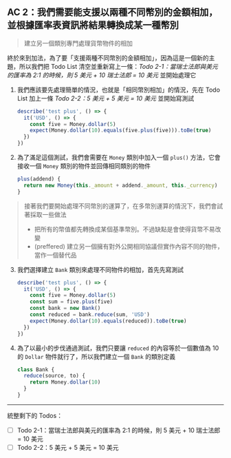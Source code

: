 ## AC 2：我們需要能支援以兩種不同幣別的金額相加，並根據匯率表資訊將結果轉換成某一種幣別

> 建立另一個類別專門處理貨幣物件的相加

終於來到加法，為了要「支援兩種不同幣別的金額相加」，因為這是一個新的主題，所以我們把 Todo List 清空並重新寫上一條：_Todo 2-1：當瑞士法郎與美元的匯率為 2:1 的時候，則 5 美元 + 10 瑞士法郎 = 10 美元_ 並開始處理它

1. 我們應該要先處理簡單的情況，也就是「相同幣別相加」的情況，先在 Todo List 加上一條 _Todo 2-2：5 美元 + 5 美元 = 10 美元_ 並開始寫測試
    ```js
    describe('test plus', () => {
      it('USD', () => {
        const five = Money.dollar(5)
        expect(Money.dollar(10).equals(five.plus(five))).toBe(true)
      })
    })
    ```
2. 為了滿足這個測試，我們會需要在 `Money` 類別中加入一個 `plus()` 方法，它會接收一個 `Money` 類別的物件並回傳相同類別的物件
    ```js
    plus(addend) {
      return new Money(this._amount + addend._amount, this._currency)
    }
    ```
> 接著我們要開始處理不同幣別的運算了，在多幣別運算的情況下，我們會試著採取一些做法
> - 把所有的幣值都先轉換成某個基準幣別。不過缺點是會使得貨幣不易改變
> - (preffered) 建立另一個擁有對外公開相同協議但實作內容不同的物件，當作一個替代品

3. 我們選擇建立 `Bank` 類別來處理不同物件的相加，首先先寫測試
    ```js
    describe('test plus', () => {
      it('USD', () => {
        const five = Money.dollar(5)
        const sum = five.plus(five)
        const bank = new Bank()
        const reduced = bank.reduce(sum, 'USD')
        expect(Money.dollar(10).equals(reduced)).toBe(true)
      })
    })
    ```
4. 為了以最小的步伐通過測試，我們只要讓 `reduced` 的內容等於一個數值為 10 的 `Dollar` 物件就行了，所以我們建立一個 `Bank` 的類別定義
    ```js
    class Bank {
      reduce(source, to) {
        return Money.dollar(10)
      }
    }
    ```

---

統整剩下的 Todos：

- [ ] Todo 2-1：當瑞士法郎與美元的匯率為 2:1 的時候，則 5 美元 + 10 瑞士法郎 = 10 美元
- [ ] Todo 2-2：5 美元 + 5 美元 = 10 美元